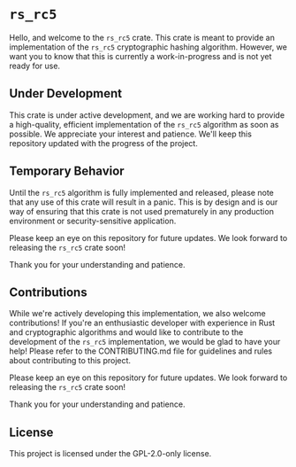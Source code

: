 # `rs_rc5`
Hello, and welcome to the `rs_rc5` crate. This crate is meant to provide an implementation of the `rs_rc5` cryptographic hashing algorithm. However, we want you to know that this is currently a work-in-progress and is not yet ready for use.

## Under Development
This crate is under active development, and we are working hard to provide a high-quality, efficient implementation of the `rs_rc5` algorithm as soon as possible. We appreciate your interest and patience. We'll keep this repository updated with the progress of the project.

## Temporary Behavior
Until the `rs_rc5` algorithm is fully implemented and released, please note that any use of this crate will result in a panic. This is by design and is our way of ensuring that this crate is not used prematurely in any production environment or security-sensitive application.

Please keep an eye on this repository for future updates. We look forward to releasing the `rs_rc5` crate soon!

Thank you for your understanding and patience.

## Contributions
While we're actively developing this implementation, we also welcome contributions! If you're an enthusiastic developer with experience in Rust and cryptographic algorithms and would like to contribute to the development of the `rs_rc5` implementation, we would be glad to have your help! Please refer to the CONTRIBUTING.md file for guidelines and rules about contributing to this project.

Please keep an eye on this repository for future updates. We look forward to releasing the `rs_rc5` crate soon!

Thank you for your understanding and patience.

## License
This project is licensed under the GPL-2.0-only license.
